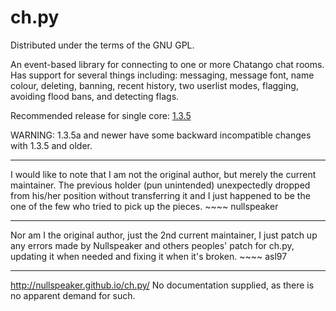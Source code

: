 ch.py
=====
Distributed under the terms of the GNU GPL. 

  An event-based library for connecting to one or more Chatango chat rooms. Has support 
for several things including: messaging, message font, name colour, deleting, banning, recent 
history, two userlist modes, flagging, avoiding flood bans, and detecting flags.

Recommended release for single core: [1.3.5](https://github.com/Nullspeaker/ch.py/releases/tag/v1.3.5)

WARNING: 1.3.5a and newer have some backward incompatible changes with 1.3.5 and older.

----
  I would like to note that I am not the original author, but merely the current maintainer.
The previous holder (pun unintended) unexpectedly dropped from his/her position without transferring
it and I just happened to be the one of the few who tried to pick up the pieces. ~~~~ nullspeaker

----
  Nor am I the original author, just the 2nd current maintainer, I just patch up
any errors made by Nullspeaker and others peoples' patch for ch.py, updating it
when needed and fixing it when it's broken. ~~~~ asl97

----
http://nullspeaker.github.io/ch.py/
No documentation supplied, as there is no apparent demand for such.
